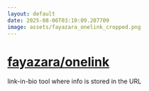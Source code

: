 ```yaml
---
layout: default
date: 2025-08-06T03:10:09.287709
image: assets/fayazara_onelink_cropped.png
---
```


# [fayazara/onelink](https://github.com/fayazara/onelink)

link-in-bio tool where info is stored in the URL
